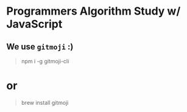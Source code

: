 # Programmers Algorithm Study w/ JavaScript

## We use `gitmoji` :)

> npm i -g gitmoji-cli

# or

> brew install gitmoji

